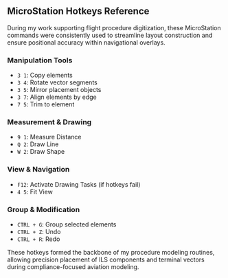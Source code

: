 ## MicroStation Hotkeys Reference

During my work supporting flight procedure digitization, these MicroStation commands were consistently used to streamline layout construction and ensure positional accuracy within navigational overlays.

### Manipulation Tools
- `3 1`: Copy elements
- `3 4`: Rotate vector segments
- `3 5`: Mirror placement objects
- `3 7`: Align elements by edge
- `7 5`: Trim to element

### Measurement & Drawing
- `9 1`: Measure Distance
- `Q 2`: Draw Line
- `W 2`: Draw Shape

### View & Navigation
- `F12`: Activate Drawing Tasks (if hotkeys fail)
- `4 5`: Fit View

### Group & Modification
- `CTRL + G`: Group selected elements
- `CTRL + Z`: Undo
- `CTRL + R`: Redo

These hotkeys formed the backbone of my procedure modeling routines, allowing precision placement of ILS components and terminal vectors during compliance-focused aviation modeling.

